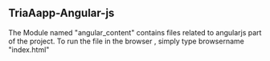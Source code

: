 ## TriaAapp-Angular-js
The Module named "angular_content" contains files related to angularjs part of the project.
To run the file in the browser , simply type
  browsername "index.html"
  
